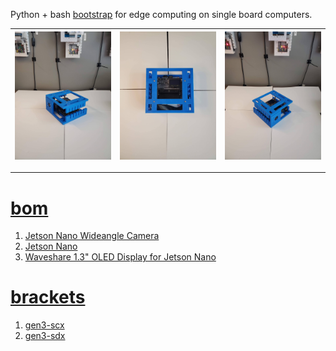 Python + bash <a href="https://github.com/kamangir/blue-sbc">bootstrap</a> for edge computing on single board computers.

| [![image](../images/eye_nano-2.jpg)](#) | [![image](../images/eye_nano-3.jpg)](#) | [![image](../images/eye_nano-4.jpg)](#) |
| --- | --- | --- |

---

# [bom](../parts.md)

1. [Jetson Nano Wideangle Camera](../parts.md#jetson-nano-wideangle-camera)
1. [Jetson Nano](../parts.md#jetson-nano)
1. [Waveshare 1.3" OLED Display for Jetson Nano](../parts.md#waveshare-13-oled-display-for-jetson-nano)

# [brackets](../brackets)

1. [gen3-scx](../brackets/gen3-scx/gen3-scx.stl)
1. [gen3-sdx](../brackets/gen3-sdx/gen3-sdx.stl)


